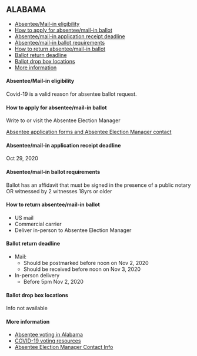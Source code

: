 ## ALABAMA

* [Absentee/Mail-in eligibility](#absenteemail-in-eligibility)
* [How to apply for absentee/mail-in ballot](#how-to-apply-for-absenteemail-in-ballot)
* [Absentee/mail-in application receipt deadline](#absenteemail-in-application-receipt-deadline)
* [Absentee/mail-in ballot requirements](#absenteemail-in-ballot-requirements)
* [How to return absentee/mail-in ballot](#how-to-return-absenteemail-in-ballot)
* [Ballot return deadline](#ballot-return-deadline)
* [Ballot drop box locations](#ballot-drop-box-locations)
* [More information](#more-information)

#### Absentee/Mail-in eligibility 
Covid-19 is a valid reason for absentee ballot request.

#### How to apply for absentee/mail-in ballot 
Write to or visit the Absentee Election Manager

[Absentee application forms and Absentee Election Manager contact](https://www.sos.alabama.gov/alabama-votes/absentee-ballot-applications)

#### Absentee/mail-in application receipt deadline 
Oct 29, 2020 

#### Absentee/mail-in ballot requirements 
Ballot has an affidavit that must be signed in the presence of a public notary OR witnessed by 2 witnesses 18yrs or older

#### How to return absentee/mail-in ballot 
* US mail 
* Commercial carrier
* Deliver in-person to Absentee Election Manager

#### Ballot return deadline 
* Mail:
  * Should be postmarked before noon on Nov 2, 2020
  * Should be received before noon on Nov 3, 2020
* In-person delivery
  * Before 5pm Nov 2, 2020 

#### Ballot drop box locations 
Info not available

#### More information 
* [Absentee voting in Alabama](https://www.sos.alabama.gov/alabama-votes/voter/absentee-voting)
* [COVID-19 voting resources](https://www.sos.alabama.gov/covid-19-voting-resources)
* [Absentee Election Manager Contact Info](https://www.sos.alabama.gov/city-county-lookup/absentee-election-manager)
